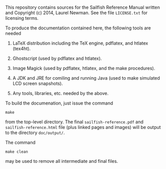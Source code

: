 This repository contains sources for the Sailfish Reference Manual
written and Copyright (c) 2014, Laurel Newman.  See the file
`LICENSE.txt` for licensing terms.

To produce the documentation contained here, the following tools
are needed

1. LaTeX distribution including the TeX engine, pdflatex, and htlatex
   (tex4ht).

2. Ghostscript (used by pdflatex and htlatex).

3. Image Magick (used by pdflatex, htlatex, and the make procedures).

4. A JDK and JRE for comiling and running Java (used to make simulated
   LCD screen snapshots).

5. Any tools, libraries, etc. needed by the above.

To build the documenation, just issue the command

	make

from the top-level directory.  The final `sailfish-reference.pdf`
and `sailfish-reference.html` file (plus linked pages and images)
will be output to the directory `doc/output/`.

The command

	make clean

may be used to remove all intermediate and final files.
